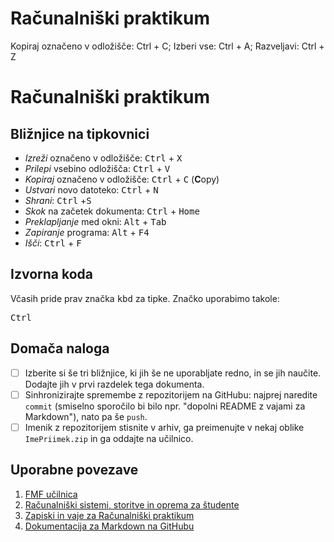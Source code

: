 # Računalniški praktikum
Kopiraj označeno v odložišče: Ctrl + C; Izberi vse: Ctrl + A; Razveljavi: Ctrl + Z

<!-- glavni naslov -->
# Računalniški praktikum
<!-- To je komentar, ki bo na prikazanem Markdown-u skrit. 
     V tem besedilu so v komentarjih napisana navodila za reševanje. -->

<!-- 2. nivojski razdelek -->
## Bližnjice na tipkovnici

- *Izreži* označeno v odložišče: <kbd> Ctrl</kbd> + <kbd> X</kbd>
- *Prilepi* vsebino odložišča: <kbd> Ctrl</kbd> + <kbd> V</kbd>
- *Kopiraj* označeno v odložišče: <kbd> Ctrl</kbd> + <kbd> C</kbd> (**C**opy)
- *Ustvari* novo datoteko: <kbd> Ctrl</kbd> + <kbd> N</kbd>
- *Shrani*: <kbd> Ctrl</kbd> +<kbd>S</kbd>
- *Skok* na začetek dokumenta: <kbd>Ctrl</kbd> + <kbd> Home </kbd>
- *Preklapljanje* med okni: <kbd>Alt</kbd> + <kbd>Tab</kbd>
- *Zapiranje* programa: <kbd>Alt</kbd> + <kbd>F4</kbd>
- *Išči*: <kbd>Ctrl</kbd> + <kbd>F</kbd> 


<!-- 2. nivojski razdelek -->
## Izvorna koda

Včasih pride prav značka <kbd> kbd</kbd> za tipke. Značko uporabimo takole:

<!-- začetek bloka z izvorno kodo -->
<kbd>Ctrl</kbd>
<!-- konec bloka z izvorno kodo -->

<!-- 2. nivojski razdelek -->
## Domača naloga

<!-- Spodnji seznam bo pripravil seznam nalog. Na GitHubu bodo lepo vidna potrditvena polja, 
     VSCode pa bo prikazal samo oglate oklepaje. Ko nalogo opravite, si to lahko zabeležite tako,
     da spremenite [ ] v [x]. -->
- [ ] Izberite si še tri bližnjice, ki jih še ne uporabljate redno, in se jih naučite. 
      Dodajte jih v prvi razdelek tega dokumenta.
- [ ] Sinhronizirajte spremembe z repozitorijem na GitHubu: najprej naredite `commit` (smiselno sporočilo bi bilo npr. "dopolni README z vajami za Markdown"), nato pa še `push`.
- [ ] Imenik z repozitorijem stisnite v arhiv, ga preimenujte v nekaj oblike `ImePriimek.zip` in ga oddajte na učilnico.

<!-- 2. nivojski razdelek -->
## Uporabne povezave

1. [FMF učilnica](https://ucilnica.fmf.uni-lj.si/)
2. [Računalniški sistemi, storitve in oprema za študente](https://ucilnica.fmf.uni-lj.si/mod/page/view.php?id=51619)
3. [Zapiski in vaje za Računalniški praktikum](http://katjabercic.github.io/racunalniski-praktikum)
4. [Dokumentacija za Markdown na GitHubu]( https://docs.github.com/en/get-started/writing-on-github/getting-started-with-writing-and-formatting-on-github/basic-writing-and-formatting-syntax)